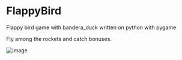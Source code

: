 # FlappyBird

Flappy bird game with bandera_duck written on python with pygame

Fly among the rockets and catch bonuses.

![image](https://user-images.githubusercontent.com/36036315/215077231-7cfa7c03-4f6e-40f7-a3b2-ae61386ac996.png)
